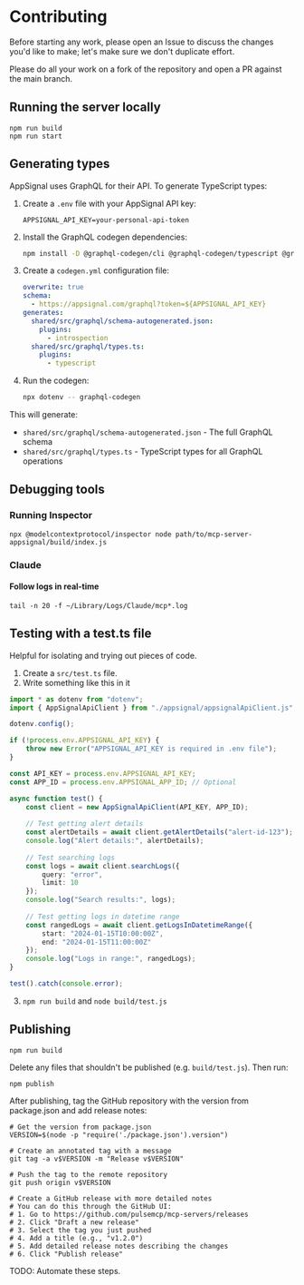 # Contributing

Before starting any work, please open an Issue to discuss the changes you'd like to make; let's make sure we don't duplicate effort.

Please do all your work on a fork of the repository and open a PR against the main branch.

## Running the server locally

```
npm run build
npm run start
```

## Generating types

AppSignal uses GraphQL for their API. To generate TypeScript types:

1. Create a `.env` file with your AppSignal API key:
   ```
   APPSIGNAL_API_KEY=your-personal-api-token
   ```

2. Install the GraphQL codegen dependencies:
   ```bash
   npm install -D @graphql-codegen/cli @graphql-codegen/typescript @graphql-codegen/introspection graphql dotenv-cli
   ```

3. Create a `codegen.yml` configuration file:
   ```yaml
   overwrite: true
   schema: 
     - https://appsignal.com/graphql?token=${APPSIGNAL_API_KEY}
   generates:
     shared/src/graphql/schema-autogenerated.json:
       plugins:
         - introspection
     shared/src/graphql/types.ts:
       plugins:
         - typescript
   ```

4. Run the codegen:
   ```bash
   npx dotenv -- graphql-codegen
   ```

This will generate:
- `shared/src/graphql/schema-autogenerated.json` - The full GraphQL schema
- `shared/src/graphql/types.ts` - TypeScript types for all GraphQL operations

## Debugging tools

### Running Inspector

```
npx @modelcontextprotocol/inspector node path/to/mcp-server-appsignal/build/index.js
```

### Claude

#### Follow logs in real-time

```
tail -n 20 -f ~/Library/Logs/Claude/mcp*.log
```

## Testing with a test.ts file

Helpful for isolating and trying out pieces of code.

1. Create a `src/test.ts` file.
2. Write something like this in it

```ts
import * as dotenv from "dotenv";
import { AppSignalApiClient } from "./appsignal/appsignalApiClient.js";

dotenv.config();

if (!process.env.APPSIGNAL_API_KEY) {
	throw new Error("APPSIGNAL_API_KEY is required in .env file");
}

const API_KEY = process.env.APPSIGNAL_API_KEY;
const APP_ID = process.env.APPSIGNAL_APP_ID; // Optional

async function test() {
	const client = new AppSignalApiClient(API_KEY, APP_ID);
	
	// Test getting alert details
	const alertDetails = await client.getAlertDetails("alert-id-123");
	console.log("Alert details:", alertDetails);
	
	// Test searching logs
	const logs = await client.searchLogs({
		query: "error",
		limit: 10
	});
	console.log("Search results:", logs);
	
	// Test getting logs in datetime range
	const rangedLogs = await client.getLogsInDatetimeRange({
		start: "2024-01-15T10:00:00Z",
		end: "2024-01-15T11:00:00Z"
	});
	console.log("Logs in range:", rangedLogs);
}

test().catch(console.error);
```

3. `npm run build` and `node build/test.js`

## Publishing

```
npm run build
```

Delete any files that shouldn't be published (e.g. `build/test.js`). Then run:

```
npm publish
```

After publishing, tag the GitHub repository with the version from package.json and add release notes:

```
# Get the version from package.json
VERSION=$(node -p "require('./package.json').version")

# Create an annotated tag with a message
git tag -a v$VERSION -m "Release v$VERSION"

# Push the tag to the remote repository
git push origin v$VERSION

# Create a GitHub release with more detailed notes
# You can do this through the GitHub UI:
# 1. Go to https://github.com/pulsemcp/mcp-servers/releases
# 2. Click "Draft a new release"
# 3. Select the tag you just pushed
# 4. Add a title (e.g., "v1.2.0")
# 5. Add detailed release notes describing the changes
# 6. Click "Publish release"
```

TODO: Automate these steps.